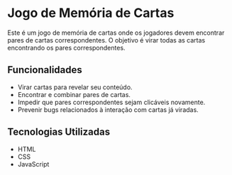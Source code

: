 # Jogo de Memória de Cartas

Este é um jogo de memória de cartas onde os jogadores devem encontrar pares de cartas correspondentes. O objetivo é virar todas as cartas encontrando os pares correspondentes.

## Funcionalidades

- Virar cartas para revelar seu conteúdo.
- Encontrar e combinar pares de cartas.
- Impedir que pares correspondentes sejam clicáveis novamente.
- Prevenir bugs relacionados à interação com cartas já viradas.

## Tecnologias Utilizadas

- HTML
- CSS
- JavaScript

